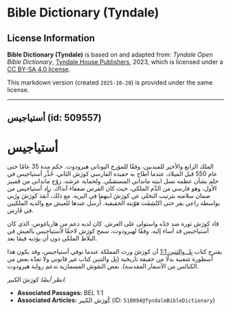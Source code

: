 # Bible Dictionary (Tyndale)

## License Information

**Bible Dictionary (Tyndale)** is based on and adapted from: _Tyndale Open Bible Dictionary_, [Tyndale House Publishers](https://tyndaleopenresources.com/), 2023, which is licensed under a [CC BY-SA 4.0 license](https://creativecommons.org/licenses/by-sa/4.0/legalcode.en).

This markdown version (created `2025-10-20`) is provided under the same license.



--------------------------------

## أستياجيس (id: 509557)

أستياجيس
========

الملك الرابع والأخير للميديين، وفقًا للمؤرخ اليوناني هيرودوت. حكم مدة 35 عامًا حتى عام 550 قبل الميلاد، عندما أطاح به حفيده الفارسي كورَش الثاني. حُذِّر أستياجيس في حلم بشأن عظمة نسل ابنته مانداني المستقبلي. ولحماية عرشه، زوّج مانداني من قمبيز الأول، وهو فارسي من الدَّم الملكي، حيث كان الفرس ضعفاء آنذاك. زاد أستياجيس من ضمان سلامته بترتيب التخلي عن كورَشَ ابنهما في البرية. مع ذلك، أُنقذ كورَشَ ورُبي بواسطة راعي بقر حتى اكتُشِفَت هوّيته الحقيقية. أُرسل عندها للعيش مع والديه الملكيين في فَارِس.

قاد كورَش ثورة ضد جَدّه واستولى على العرش. كان لديه دعم من هارباغوس، الذي كان أستياجيس قد أساء إليه. وفقًا لهيرودوت، سمح كورَش لاحقًا لأستياجيس بالعيش في البلاط الملكي دون أن يؤذيه فيمَا بعد.

يقترح كتاب [بِل والتنين 1:1](https://ref.ly/Bel1:1) أن كورَشَ ورث المملكة عندما توفي أستياجيس، وقد يكون هذا أسطورة شعبية بدلًا من حقيقة تاريخية (بِل والتنين كتاب غير قانوني ولا تعدّه بعض من الكنائس من الأسفار المقدسة). بعض النقوش المسمارية تدعم رواية هيرودوت.

*انظر أيضًا* كورَشَ الكبير.

* **Associated Passages:** BEL 1:1
* **Associated Articles:** كُورَش الكبير (ID: `510094@TyndaleBibleDictionary`)

